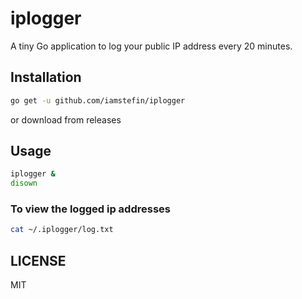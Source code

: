 # iplogger
A tiny Go application to log your public IP address every 20 minutes.

## Installation

```bash
go get -u github.com/iamstefin/iplogger
```
or download from releases

## Usage

```bash
iplogger &
disown
```
### To view the logged ip addresses
```bash
cat ~/.iplogger/log.txt
```

## LICENSE
MIT
